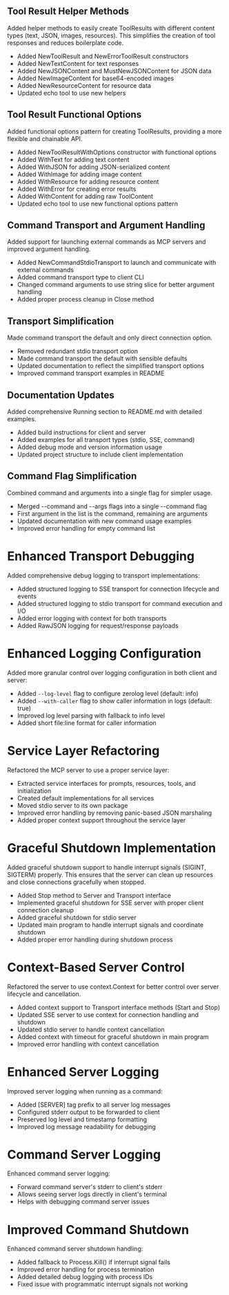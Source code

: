## Tool Result Helper Methods

Added helper methods to easily create ToolResults with different content types (text, JSON, images, resources).
This simplifies the creation of tool responses and reduces boilerplate code.

- Added NewToolResult and NewErrorToolResult constructors
- Added NewTextContent for text responses
- Added NewJSONContent and MustNewJSONContent for JSON data
- Added NewImageContent for base64-encoded images
- Added NewResourceContent for resource data
- Updated echo tool to use new helpers 

## Tool Result Functional Options

Added functional options pattern for creating ToolResults, providing a more flexible and chainable API.

- Added NewToolResultWithOptions constructor with functional options
- Added WithText for adding text content
- Added WithJSON for adding JSON-serialized content
- Added WithImage for adding image content
- Added WithResource for adding resource content
- Added WithError for creating error results
- Added WithContent for adding raw ToolContent
- Updated echo tool to use new functional options pattern 

## Command Transport and Argument Handling

Added support for launching external commands as MCP servers and improved argument handling.

- Added NewCommandStdioTransport to launch and communicate with external commands
- Added command transport type to client CLI
- Changed command arguments to use string slice for better argument handling
- Added proper process cleanup in Close method 

## Transport Simplification

Made command transport the default and only direct connection option.

- Removed redundant stdio transport option
- Made command transport the default with sensible defaults
- Updated documentation to reflect the simplified transport options
- Improved command transport examples in README

## Documentation Updates

Added comprehensive Running section to README.md with detailed examples.

- Added build instructions for client and server
- Added examples for all transport types (stdio, SSE, command)
- Added debug mode and version information usage
- Updated project structure to include client implementation 

## Command Flag Simplification

Combined command and arguments into a single flag for simpler usage.

- Merged --command and --args flags into a single --command flag
- First argument in the list is the command, remaining are arguments
- Updated documentation with new command usage examples
- Improved error handling for empty command list 

# Enhanced Transport Debugging

Added comprehensive debug logging to transport implementations:

- Added structured logging to SSE transport for connection lifecycle and events
- Added structured logging to stdio transport for command execution and I/O
- Added error logging with context for both transports
- Added RawJSON logging for request/response payloads

# Enhanced Logging Configuration

Added more granular control over logging configuration in both client and server:

- Added `--log-level` flag to configure zerolog level (default: info)
- Added `--with-caller` flag to show caller information in logs (default: true)
- Improved log level parsing with fallback to info level
- Added short file:line format for caller information 

# Service Layer Refactoring

Refactored the MCP server to use a proper service layer:
- Extracted service interfaces for prompts, resources, tools, and initialization
- Created default implementations for all services
- Moved stdio server to its own package
- Improved error handling by removing panic-based JSON marshaling
- Added proper context support throughout the service layer 

# Graceful Shutdown Implementation

Added graceful shutdown support to handle interrupt signals (SIGINT, SIGTERM) properly. This ensures that the server can clean up resources and close connections gracefully when stopped.

- Added Stop method to Server and Transport interface
- Implemented graceful shutdown for SSE server with proper client connection cleanup
- Added graceful shutdown for stdio server
- Updated main program to handle interrupt signals and coordinate shutdown
- Added proper error handling during shutdown process 

# Context-Based Server Control

Refactored the server to use context.Context for better control over server lifecycle and cancellation.

- Added context support to Transport interface methods (Start and Stop)
- Updated SSE server to use context for connection handling and shutdown
- Updated stdio server to handle context cancellation
- Added context with timeout for graceful shutdown in main program
- Improved error handling with context cancellation 

# Enhanced Server Logging

Improved server logging when running as a command:

- Added [SERVER] tag prefix to all server log messages
- Configured stderr output to be forwarded to client
- Preserved log level and timestamp formatting
- Improved log message readability for debugging 

# Command Server Logging

Enhanced command server logging:

- Forward command server's stderr to client's stderr
- Allows seeing server logs directly in client's terminal
- Helps with debugging command server issues 

# Improved Command Shutdown

Enhanced command server shutdown handling:

- Added fallback to Process.Kill() if interrupt signal fails
- Improved error handling for process termination
- Added detailed debug logging with process IDs
- Fixed issue with programmatic interrupt signals not working 